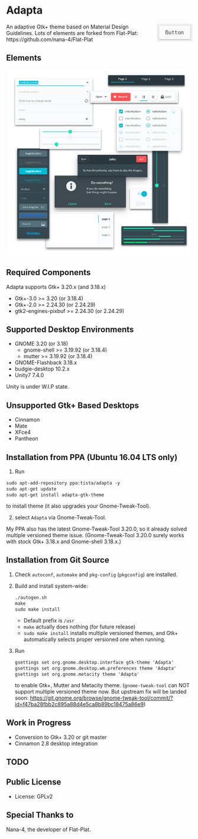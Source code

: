 Adapta
=========
<img src="img/Button.gif" alt="Button" align="right" />
An adaptive Gtk+ theme based on Material Design Guidelines.
Lots of elements are forked from Flat-Plat: https://github.com/nana-4/Flat-Plat

Elements
--------
![Materials](img/Materials.png)

Required Components
-------------------
Adapta supports Gtk+ 3.20.x (and 3.18.x)

* Gtk+-3.0 >= 3.20 (or 3.18.4)
* Gtk+-2.0 >= 2.24.30 (or 2.24.29)
* gtk2-engines-pixbuf >= 2.24.30 (or 2.24.29)

Supported Desktop Environments
------------------------------
* GNOME 3.20 (or 3.18)
  * gnome-shell >= 3.19.92 (or 3.18.4)
  * mutter >= 3.19.92 (or 3.18.4)
* GNOME-Flashback 3.18.x
* budgie-desktop 10.2.x
* Unity7 7.4.0

Unity is under W.I.P state.

Unsupported Gtk+ Based Desktops
-------------------------------
* Cinnamon
* Mate
* XFce4
* Pantheon

Installation from PPA (Ubuntu 16.04 LTS only)
------------
1. Run
  ```
  sudo apt-add-repository ppa:tista/adapta -y
  sudo apt-get update
  sudo apt-get install adapta-gtk-theme
  ```
  to install theme (it also upgrades your Gnome-Tweak-Tool).

2. select `Adapta` via Gnome-Tweak-Tool.

My PPA also has the latest Gnome-Tweak-Tool 3.20.0, so it already solved multiple versioned theme issue.
 (Gnome-Tweak-Tool 3.20.0 surely works with stock Gtk+ 3.18.x and Gnome-shell 3.18.x.)

Installation from Git Source
------------
1. Check `autoconf`, `automake` and `pkg-config` (`pkgconfig`) are installed.
2. Build and install system-wide:
   ```
   ./autogen.sh
   make
   sudo make install
   ```
   * Default prefix is `/usr`
   * `make` actually does nothing (for future release)
   * `sudo make install` installs multiple versioned themes,
     and Gtk+ automatically selects proper versioned one when running.

3. Run
   ```
   gsettings set org.gnome.desktop.interface gtk-theme 'Adapta'
   gsettings set org.gnome.desktop.wm.preferences theme 'Adapta'
   gsettings set org.gnome.metacity theme 'Adapta'
   ```
   to enable Gtk+, Mutter and Metacity theme.
   (`gnome-tweak-tool` can NOT support multiple versioned theme now.
   But upstream fix will be landed soon:
   https://git.gnome.org/browse/gnome-tweak-tool/commit/?id=f47ba28fbb2c895a88d4e5ca8b89bc18475a86e9)

Work in Progress
----------------
* Conversion to Gtk+ 3.20 or git master
* Cinnamon 2.8 desktop integration

TODO
----

Public License
--------------
* License: GPLv2

Special Thanks to
--------------
Nana-4, the developer of Flat-Plat.
